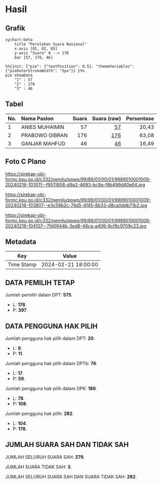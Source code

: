 # Hasil

## Grafik

```mermaid
xychart-beta
    title "Perolehan Suara Nasional"
    x-axis [01, 02, 03]
    y-axis "Suara" 0 --> 176
    bar [57, 176, 46]
```

```mermaid
%%{init: {"pie": {"textPosition": 0.5}, "themeVariables": {"pieOuterStrokeWidth": "5px"}} }%%
pie showData
    "1" : 57
    "2" : 176
    "3" : 46
```

## Tabel

| No. | Nama Paslon    | Suara | Suara (raw) | Persentase |
|:--- |:-------------- | -----:| -----------:| ----------:|
| 1   | ANIES MUHAIMIN | 57    | [57][p-1]   | 20,43      |
| 2   | PRABOWO GIBRAN | 176   | [176][p-2]  | 63,08      |
| 3   | GANJAR MAHFUD  | 46    | [46][p-3]   | 16,49      |


[p-1]: https://github.com/gigit-pemilu/pemilu-2024/blob/main/pilpres/hitung-suara/sub/99-luar-negeri/sub/89-penang-malaysia/sub/01-penang-malaysia/sub/0001-penang-malaysia/sub/009-tps-004/sub/paslon-1.txt
[p-2]: https://github.com/gigit-pemilu/pemilu-2024/blob/main/pilpres/hitung-suara/sub/99-luar-negeri/sub/89-penang-malaysia/sub/01-penang-malaysia/sub/0001-penang-malaysia/sub/009-tps-004/sub/paslon-2.txt
[p-3]: https://github.com/gigit-pemilu/pemilu-2024/blob/main/pilpres/hitung-suara/sub/99-luar-negeri/sub/89-penang-malaysia/sub/01-penang-malaysia/sub/0001-penang-malaysia/sub/009-tps-004/sub/paslon-3.txt

## Foto C Plano

https://sirekap-obj-formc.kpu.go.id/c332/pemilu/ppwp/99/89/01/00/01/9989010001009-20240216-103011--f9511858-d9a2-4693-bc9a-f8b499d40e64.jpg

https://sirekap-obj-formc.kpu.go.id/c332/pemilu/ppwp/99/89/01/00/01/9989010001009-20240216-103807--e3c59b2c-74d5-4f45-8b33-d8ca0ddb71b2.jpg

https://sirekap-obj-formc.kpu.go.id/c332/pemilu/ppwp/99/89/01/00/01/9989010001009-20240216-104107--7fd0944b-3ed8-48ca-a406-8cf8c9709c23.jpg


## Metadata

| Key        | Value               |
| ---------- | ------------------- |
| Time Stamp | 2024-02-21 18:00:00 |


## DATA PEMILIH TETAP

Jumlah pemilih dalam DPT: **575**.
 * L: **178**.
 * P: **397**.

## DATA PENGGUNA HAK PILIH

Jumlah pengguna hak pilih dalam DPT: **20**.
 * L: **9**.
 * P: **11**.

Jumlah pengguna hak pilih dalam DPTb: **76**.
 * L: **17**.
 * P: **59**.

Jumlah pengguna hak pilih dalam DPK: **186**.
 * L: **78**.
 * P: **108**.

Jumlah pengguna hak pilih: **282**.
 * L: **104**.
 * P: **178**.

## JUMLAH SUARA SAH DAN TIDAK SAH

JUMLAH SELURUH SUARA SAH: **279**.

JUMLAH SUARA TIDAK SAH: **3**.

JUMLAH SELURUH SUARA SAH DAN SUARA TIDAK SAH: **282**.


